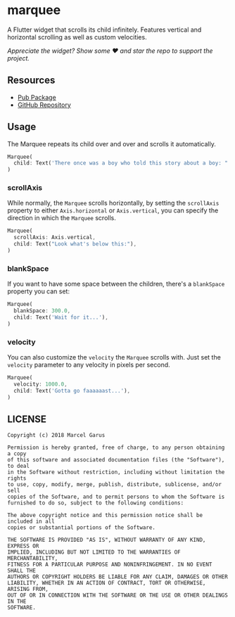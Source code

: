 # marquee

A Flutter widget that scrolls its child infinitely. Features vertical and horizontal scrolling as well as custom velocities.

*Appreciate the widget? Show some ❤️ and star the repo to support the project.*

## Resources

- [Pub Package](https://pub.dartlang.org/packages/marquee)
- [GitHub Repository](https://github.com/marcelgarus/marquee)

## Usage

The Marquee repeats its child over and over and scrolls it automatically.

```dart
Marquee(
  child: Text('There once was a boy who told this story about a boy: "'),
)
```

### scrollAxis

While normally, the `Marquee` scrolls horizontally, by setting the `scrollAxis`
property to either `Axis.horizontal` or `Axis.vertical`, you can specify the
direction in which the `Marquee` scrolls.

```dart
Marquee(
  scrollAxis: Axis.vertical,
  child: Text("Look what's below this:"),
)
```

### blankSpace

If you want to have some space between the children, there's a `blankSpace`
property you can set:

```dart
Marquee(
  blankSpace: 300.0,
  child: Text('Wait for it...'),
)
```

### velocity

You can also customize the `velocity` the `Marquee` scrolls with. Just set the
`velocity` parameter to any velocity in pixels per second.

```dart
Marquee(
  velocity: 1000.0,
  child: Text('Gotta go faaaaaast...'),
)
```

## LICENSE

```
Copyright (c) 2018 Marcel Garus

Permission is hereby granted, free of charge, to any person obtaining a copy
of this software and associated documentation files (the "Software"), to deal
in the Software without restriction, including without limitation the rights
to use, copy, modify, merge, publish, distribute, sublicense, and/or sell
copies of the Software, and to permit persons to whom the Software is
furnished to do so, subject to the following conditions:

The above copyright notice and this permission notice shall be included in all
copies or substantial portions of the Software.

THE SOFTWARE IS PROVIDED "AS IS", WITHOUT WARRANTY OF ANY KIND, EXPRESS OR
IMPLIED, INCLUDING BUT NOT LIMITED TO THE WARRANTIES OF MERCHANTABILITY,
FITNESS FOR A PARTICULAR PURPOSE AND NONINFRINGEMENT. IN NO EVENT SHALL THE
AUTHORS OR COPYRIGHT HOLDERS BE LIABLE FOR ANY CLAIM, DAMAGES OR OTHER
LIABILITY, WHETHER IN AN ACTION OF CONTRACT, TORT OR OTHERWISE, ARISING FROM,
OUT OF OR IN CONNECTION WITH THE SOFTWARE OR THE USE OR OTHER DEALINGS IN THE
SOFTWARE.
```
